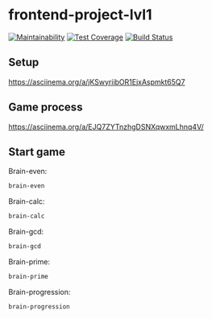 # frontend-project-lvl1
[![Maintainability](https://api.codeclimate.com/v1/badges/58106cc97b19590f62c2/maintainability)](https://codeclimate.com/github/AlSerP/frontend-project-lvl1/maintainability)
[![Test Coverage](https://api.codeclimate.com/v1/badges/58106cc97b19590f62c2/test_coverage)](https://codeclimate.com/github/AlSerP/frontend-project-lvl1/test_coverage)
[![Build Status](https://travis-ci.org/AlSerP/frontend-project-lvl1.svg?branch=master)](https://travis-ci.org/AlSerP/frontend-project-lvl1)

## Setup
https://asciinema.org/a/jKSwyriibOR1EjxAspmkt65Q7

## Game process
https://asciinema.org/a/EJQ7ZYTnzhgDSNXqwxmLhnq4V/

## Start game

Brain-even:

```bash
brain-even
```

Brain-calc:

```bash
brain-calc
```

Brain-gcd:

```bash
brain-gcd
```

Brain-prime:

```bash
brain-prime
```

Brain-progression:

```bash
brain-progression
```

